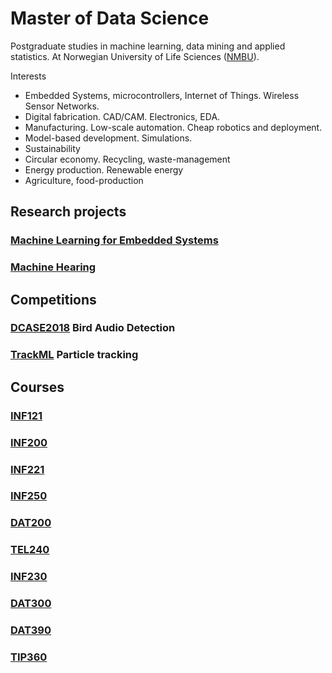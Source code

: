 
# Master of Data Science

Postgraduate studies in machine learning, data mining and applied statistics.
At Norwegian University of Life Sciences ([NMBU](https://nmbu.no)).

Interests

* Embedded Systems, microcontrollers, Internet of Things. Wireless Sensor Networks. 
* Digital fabrication. CAD/CAM. Electronics, EDA.
* Manufacturing. Low-scale automation. Cheap robotics and deployment.
* Model-based development. Simulations.
* Sustainability
* Circular economy. Recycling, waste-management
* Energy production. Renewable energy
* Agriculture, food-production

## Research projects

### [Machine Learning for Embedded Systems](./embeddedml)

### [Machine Hearing](./machinehearing)

## Competitions

### [DCASE2018](https://github.com/jonnor/birddetect-dcase2018) Bird Audio Detection

### [TrackML](./trackml) Particle tracking

## Courses

### [INF121](https://github.com/jonnor/bike-sharing-oslo)

### [INF200](https://bitbucket.org/jonnor/inf200_jonnordby)

### [INF221](./inf221)

### [INF250](./inf250)

### [DAT200](./dat200)

### [TEL240](./tel240)

### [INF230](./inf230)

### [DAT300](./dat300)

### [DAT390](./dat390)

### [TIP360](./tip360)



